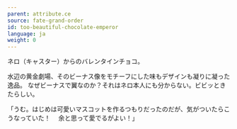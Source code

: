 ```yaml
---
parent: attribute.ce
source: fate-grand-order
id: too-beautiful-chocolate-emperor
language: ja
weight: 0
---
```


ネロ（キャスター）からのバレンタインチョコ。

水辺の黄金劇場、そのビーナス像をモチーフにした味もデザインも凝りに凝った逸品。
なぜビーナスで翼なのか？それはネロ本人にも分からない。ビビッときたらしい。

「うむ。はじめは可愛いマスコットを作るつもりだったのだが、気がついたらこうなっていた！
　余と思って愛でるがよい！」
